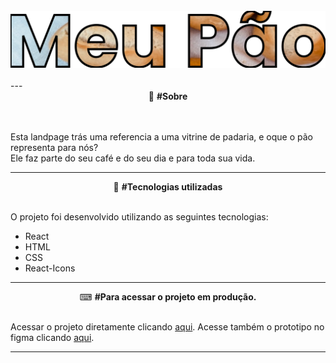 <br>

<div align="center">
  <img src="public/assets/logo.svg" />
</div>
<br>
---

<div align="center">
  📖 <strong>#Sobre</strong>
</div>
<br>
<br>
<div align="left">

Esta landpage trás uma referencia a uma vitrine de padaria, e oque o pão representa para nós?<br>
Ele faz parte do seu café e do seu dia e para toda sua vida.
</div>

---

<div align="center">
  🚀 <strong>#Tecnologias utilizadas</strong>
</div>
<br>

O projeto foi desenvolvido utilizando as seguintes tecnologias:

- React
- HTML
- CSS
- React-Icons

--- 

<div align="center">
  ⌨ <strong>#Para acessar o projeto em produção.</strong>
</div>
<br>

Acessar o projeto diretamente clicando [aqui](https://app-meupaoreact.herokuapp.com/).
Acesse também o prototipo no figma clicando [aqui](https://www.figma.com/file/En6cWVsEZVd6xWwGICMRU7/Untitled?node-id=0%3A1).

---
